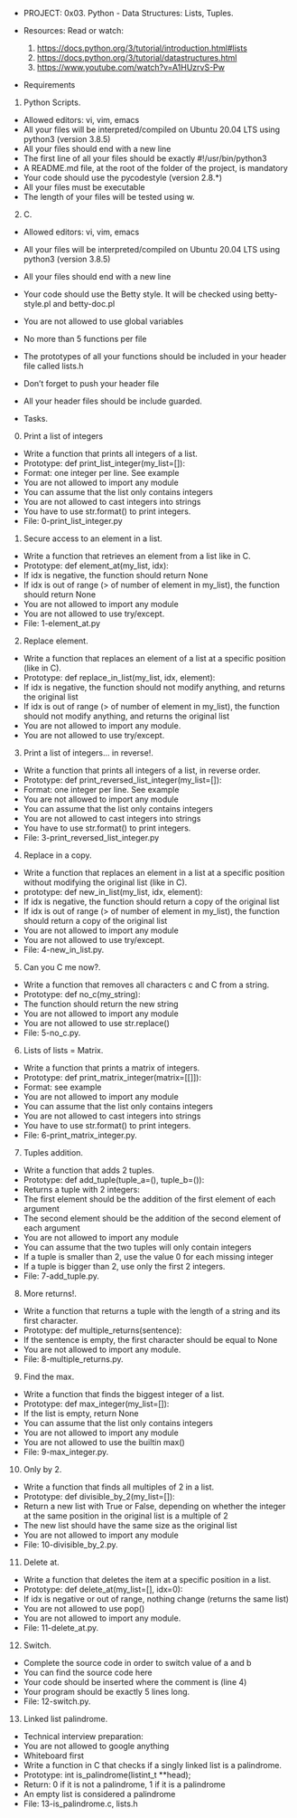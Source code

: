 * PROJECT: 0x03. Python - Data Structures: Lists, Tuples.
* Resources: 
Read or watch:
	1. https://docs.python.org/3/tutorial/introduction.html#lists
	2. https://docs.python.org/3/tutorial/datastructures.html
	3. https://www.youtube.com/watch?v=A1HUzrvS-Pw

* Requirements
1. Python Scripts.
 * Allowed editors: vi, vim, emacs
 * All your files will be interpreted/compiled on Ubuntu 20.04 LTS using python3 (version 3.8.5)
 * All your files should end with a new line
 * The first line of all your files should be exactly #!/usr/bin/python3
 * A README.md file, at the root of the folder of the project, is mandatory
 * Your code should use the pycodestyle (version 2.8.*)
 * All your files must be executable
 * The length of your files will be tested using w.
2. C.
 * Allowed editors: vi, vim, emacs
 * All your files will be interpreted/compiled on Ubuntu 20.04 LTS using python3 (version 3.8.5)
 * All your files should end with a new line
 * Your code should use the Betty style. It will be checked using betty-style.pl and betty-doc.pl
 * You are not allowed to use global variables
 * No more than 5 functions per file
 * The prototypes of all your functions should be included in your header file called lists.h
 * Don’t forget to push your header file
 * All your header files should be include guarded.

* Tasks.
0. Print a list of integers
 * Write a function that prints all integers of a list.
 * Prototype: def print_list_integer(my_list=[]):
 * Format: one integer per line. See example
 * You are not allowed to import any module
 * You can assume that the list only contains integers
 * You are not allowed to cast integers into strings
 * You have to use str.format() to print integers.
 * File: 0-print_list_integer.py

1. Secure access to an element in a list.
 * Write a function that retrieves an element from a list like in C.
 * Prototype: def element_at(my_list, idx):
 * If idx is negative, the function should return None
 * If idx is out of range (> of number of element in my_list), the function should return None
 * You are not allowed to import any module
 * You are not allowed to use try/except.
 * File: 1-element_at.py

2. Replace element.
 * Write a function that replaces an element of a list at a specific position (like in C).
 * Prototype: def replace_in_list(my_list, idx, element):
 * If idx is negative, the function should not modify anything, and returns the original list
 * If idx is out of range (> of number of element in my_list), the function should not modify anything, and returns the original list
 * You are not allowed to import any module.
 * You are not allowed to use try/except.

3. Print a list of integers... in reverse!.
 * Write a function that prints all integers of a list, in reverse order.
 * Prototype: def print_reversed_list_integer(my_list=[]):
 * Format: one integer per line. See example
 * You are not allowed to import any module
 * You can assume that the list only contains integers
 * You are not allowed to cast integers into strings
 * You have to use str.format() to print integers.
 * File: 3-print_reversed_list_integer.py

4. Replace in a copy.
 * Write a function that replaces an element in a list at a specific position without modifying the original list (like in C).
 * prototype: def new_in_list(my_list, idx, element):
 * If idx is negative, the function should return a copy of the original list
 * If idx is out of range (> of number of element in my_list), the function should return a copy of the original list
 * You are not allowed to import any module
 * You are not allowed to use try/except.
 * File: 4-new_in_list.py.

5. Can you C me now?.
 * Write a function that removes all characters c and C from a string.
 * Prototype: def no_c(my_string):
 * The function should return the new string
 * You are not allowed to import any module
 * You are not allowed to use str.replace()
 * File: 5-no_c.py.

6. Lists of lists = Matrix.
 * Write a function that prints a matrix of integers.
 * Prototype: def print_matrix_integer(matrix=[[]]):
 * Format: see example
 * You are not allowed to import any module
 * You can assume that the list only contains integers
 * You are not allowed to cast integers into strings
 * You have to use str.format() to print integers.
 * File: 6-print_matrix_integer.py.

7. Tuples addition.
 * Write a function that adds 2 tuples.
 * Prototype: def add_tuple(tuple_a=(), tuple_b=()):
 * Returns a tuple with 2 integers:
 * The first element should be the addition of the first element of each argument
 * The second element should be the addition of the second element of each argument
 * You are not allowed to import any module
 * You can assume that the two tuples will only contain integers
 * If a tuple is smaller than 2, use the value 0 for each missing integer
 * If a tuple is bigger than 2, use only the first 2 integers.
 * File: 7-add_tuple.py.

8. More returns!.
 * Write a function that returns a tuple with the length of a string and its first character.
 * Prototype: def multiple_returns(sentence):
 * If the sentence is empty, the first character should be equal to None
 * You are not allowed to import any module.
 * File: 8-multiple_returns.py.

9. Find the max.
 * Write a function that finds the biggest integer of a list.
 * Prototype: def max_integer(my_list=[]):
 * If the list is empty, return None
 * You can assume that the list only contains integers
 * You are not allowed to import any module
 * You are not allowed to use the builtin max()
 * File: 9-max_integer.py.

10. Only by 2.
 * Write a function that finds all multiples of 2 in a list.
 * Prototype: def divisible_by_2(my_list=[]):
 * Return a new list with True or False, depending on whether the integer
   at the same position in the original list is a multiple of 2
 * The new list should have the same size as the original list
 * You are not allowed to import any module
 * File: 10-divisible_by_2.py.

11. Delete at.
 * Write a function that deletes the item at a specific position in a list.
 * Prototype: def delete_at(my_list=[], idx=0):
 * If idx is negative or out of range, nothing change (returns the same list)
 * You are not allowed to use pop()
 * You are not allowed to import any module.
 * File: 11-delete_at.py.
 
12. Switch.
 * Complete the source code in order to switch value of a and b
 * You can find the source code here
 * Your code should be inserted where the comment is (line 4)
 * Your program should be exactly 5 lines long.
 * File: 12-switch.py.

13. Linked list palindrome.
 * Technical interview preparation:
 * You are not allowed to google anything
 * Whiteboard first
 * Write a function in C that checks if a singly linked list is a palindrome.
 * Prototype: int is_palindrome(listint_t **head);
 * Return: 0 if it is not a palindrome, 1 if it is a palindrome
 * An empty list is considered a palindrome
 * File: 13-is_palindrome.c, lists.h





